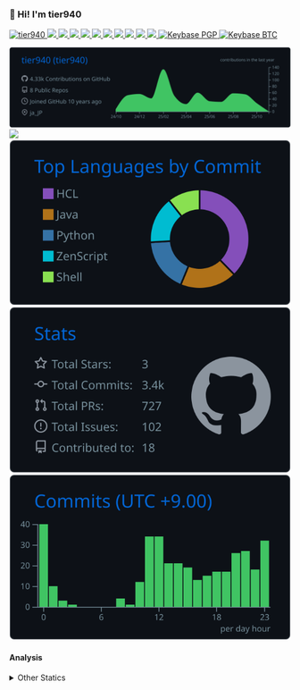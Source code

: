### 👋 Hi! I'm tier940

<p align="left"> 
  <a href="https://github.com/tier940/tier940/">
    <img src="https://komarev.com/ghpvc/?username=tier940" alt="tier940" />
  </a>
  <a href="http://twitter.com/tier940">
    <img height="20" src="https://img.shields.io/twitter/follow/tier940?label=Twitter&logo=twitter&style=flat" />
  </a>
  <a href="https://github.com/tier940">
    <img height="20" src="https://img.shields.io/github/followers/tier940?label=follow&logo=github&style=flat" />
  </a>
  <a href="https://www.reddit.com/user/tier940">
    <img height="20" src="https://img.shields.io/reddit/user-karma/combined/tier940?label=Reddit&logo=reddit&style=flat" />
  </a>
  <a href="https://stackoverflow.com/users/17317833/tier940">
    <img height="20" src="https://img.shields.io/stackexchange/stackoverflow/r/17317833?label=StackOverflow&logo=stack-overflow&style=flat" />
  </a>
  <a href="https://zenn.dev/tier940">
    <img height="20" src="https://zenn.badge.nikaera.com/s/tier940/likes" />
  </a>
  <a href="https://zenn.dev/tier940">
    <img height="20" src="https://zenn.badge.nikaera.com/s/tier940/followers" />
  </a>
  <a href="https://zenn.dev/tier940">
    <img height="20" src="https://zenn.badge.nikaera.com/s/tier940/articles" />
  </a>
  <a href="http://qiita.com/tier940">
    <img height="20" src="https://qiita-badge.apiapi.app/s/tier940/posts.svg" />
  </a>
  <a href="http://qiita.com/tier940">
    <img height="20" src="https://qiita-badge.apiapi.app/s/tier940/contributions.svg" />
  </a>
  <a href="https://github.com/tier940/tier940/">
    <img height="20" src="https://github.com/tier940/tier940/actions/workflows/main.yml/badge.svg" />
  </a>
  <a href="https://keybase.io/tier940">
    <img alt="Keybase PGP" src="https://img.shields.io/keybase/pgp/tier940">
  </a>
  <a href="https://keybase.io/tier940">
    <img alt="Keybase BTC" src="https://img.shields.io/keybase/btc/tier940">
  </a>
</p>

[![](https://raw.githubusercontent.com/tier940/tier940/main/profile-summary-card-output/github_dark/0-profile-details.svg)](https://github.com/vn7n24fzkq/github-profile-summary-cards)
[![](https://raw.githubusercontent.com/tier940/tier940/main/profile-summary-card-output/github_dark/1-repos-per-language.svg)](https://github.com/vn7n24fzkq/github-profile-summary-cards) [![](https://raw.githubusercontent.com/tier940/tier940/main/profile-summary-card-output/github_dark/2-most-commit-language.svg)](https://github.com/vn7n24fzkq/github-profile-summary-cards)
[![](https://raw.githubusercontent.com/tier940/tier940/main/profile-summary-card-output/github_dark/3-stats.svg)](https://github.com/vn7n24fzkq/github-profile-summary-cards) [![](https://raw.githubusercontent.com/tier940/tier940/main/profile-summary-card-output/github_dark/4-productive-time.svg)](https://github.com/vn7n24fzkq/github-profile-summary-cards)


#### Analysis
<!-- <img height="150" src="https://github.com/tier940/tier940/blob/master/images/stat.svg" alt="Alternative Text"/> -->

<details>
  <summary>Other Statics</summary>
  <!--START_SECTION:waka-->
![Code Time](http://img.shields.io/badge/Code%20Time-3%2C139%20hrs%202%20mins-blue)

**🐱 My GitHub Data** 

> 📦 22.7 kB Used in GitHub's Storage 
 > 
> 💼 Opted to Hire
 > 
> 📜 11 Public Repositories 
 > 
> 🔑 2 Private Repositories 
 > 
**I'm an Early 🐤** 

```text
🌞 Morning                1647 commits        ████░░░░░░░░░░░░░░░░░░░░░   15.20 % 
🌆 Daytime                4006 commits        █████████░░░░░░░░░░░░░░░░   36.97 % 
🌃 Evening                4045 commits        █████████░░░░░░░░░░░░░░░░   37.33 % 
🌙 Night                  1138 commits        ███░░░░░░░░░░░░░░░░░░░░░░   10.50 % 
```
📅 **I'm Most Productive on Saturday** 

```text
Monday                   1061 commits        ██░░░░░░░░░░░░░░░░░░░░░░░   09.79 % 
Tuesday                  1840 commits        ████░░░░░░░░░░░░░░░░░░░░░   16.98 % 
Wednesday                1263 commits        ███░░░░░░░░░░░░░░░░░░░░░░   11.66 % 
Thursday                 1279 commits        ███░░░░░░░░░░░░░░░░░░░░░░   11.80 % 
Friday                   1367 commits        ███░░░░░░░░░░░░░░░░░░░░░░   12.62 % 
Saturday                 2160 commits        █████░░░░░░░░░░░░░░░░░░░░   19.93 % 
Sunday                   1866 commits        ████░░░░░░░░░░░░░░░░░░░░░   17.22 % 
```


📊 **This Week I Spent My Time On** 

```text
🕑︎ Time Zone: Asia/Tokyo

💬 Programming Languages: 
Other                    21 hrs 45 mins      ████████████████░░░░░░░░░   65.89 % 
Java                     7 hrs 2 mins        █████░░░░░░░░░░░░░░░░░░░░   21.31 % 
JSON                     2 hrs 16 mins       ██░░░░░░░░░░░░░░░░░░░░░░░   06.89 % 
INI                      29 mins             ░░░░░░░░░░░░░░░░░░░░░░░░░   01.50 % 
Markdown                 26 mins             ░░░░░░░░░░░░░░░░░░░░░░░░░   01.36 % 

🔥 Editors: 
Edge                     20 hrs 56 mins      ████████████████░░░░░░░░░   63.46 % 
Intellijidea             7 hrs 42 mins       ██████░░░░░░░░░░░░░░░░░░░   23.33 % 
VS Code                  4 hrs 21 mins       ███░░░░░░░░░░░░░░░░░░░░░░   13.22 % 

💻 Operating System: 
Windows                  33 hrs              █████████████████████████   100.00 % 
```

**I Mostly Code in Java** 

```text
Java                     13 repos            ███████████░░░░░░░░░░░░░░   44.83 % 
ZenScript                3 repos             ███░░░░░░░░░░░░░░░░░░░░░░   10.34 % 
HTML                     2 repos             ██░░░░░░░░░░░░░░░░░░░░░░░   06.90 % 
Shell                    2 repos             ██░░░░░░░░░░░░░░░░░░░░░░░   06.90 % 
Dockerfile               1 repo              █░░░░░░░░░░░░░░░░░░░░░░░░   03.45 % 
```



**Timeline**

![Lines of Code chart](https://raw.githubusercontent.com/tier940/tier940/main/assets/bar_graph.png)


 Last Updated on 23/01/2024 00:12:56 UTC
<!--END_SECTION:waka-->
</details>
